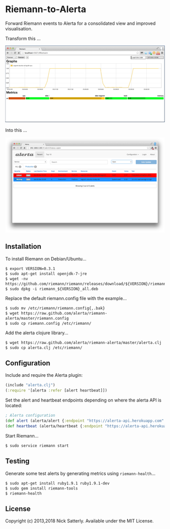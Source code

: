 Riemann-to-Alerta
=================

Forward Riemann events to Alerta for a consolidated view and improved visualisation.

Transform this ...

![nagios](/docs/images/riemann.png?raw=true)

Into this ...

![alerta](/docs/images/riemann26-alerta-v3.png?raw=true)

Installation
------------

To install Riemann on Debian/Ubuntu...

    $ export VERSION=0.3.1
    $ sudo apt-get install openjdk-7-jre
    $ wget -nv https://github.com/riemann/riemann/releases/download/${VERSION}/riemann_${VERSION}_all.deb
    $ sudo dpkg -i riemann_${VERSION}_all.deb

Replace the default riemann.config file with the example...

    $ sudo mv /etc/riemann/riemann.config{,.bak}
    $ wget https://raw.github.com/alerta/riemann-alerta/master/riemann.config
    $ sudo cp riemann.config /etc/riemann/

Add the alerta clojure library...

    $ wget https://raw.github.com/alerta/riemann-alerta/master/alerta.clj
    $ sudo cp alerta.clj /etc/riemann/

Configuration
-------------

Include and require the Alerta plugin:

```clojure
(include "alerta.clj")
(:require '[alerta :refer [alert heartbeat]])
```

Set the alert and heartbeat endpoints depending on where the alerta API is located:

```clojure
; Alerta configuration
(def alert (alerta/alert {:endpoint "https://alerta-api.herokuapp.com" :key "demo-key" :debug true}))
(def heartbeat (alerta/heartbeat {:endpoint "https://alerta-api.herokuapp.com" :key "demo-key"}))
```

Start Riemann...
    
    $ sudo service riemann start


Testing
-------

Generate some test alerts by generating metrics using `riemann-health`...

    $ sudo apt-get install ruby1.9.1 ruby1.9.1-dev
    $ sudo gem install riemann-tools
    $ riemann-health

License
-------

Copyright (c) 2013,2018 Nick Satterly. Available under the MIT License.
